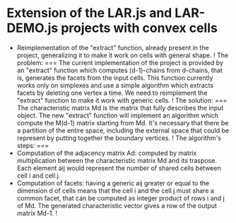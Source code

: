 Extension of the LAR.js and LAR-DEMO.js projects with convex cells
===
* Reimplementation of the "extract" function, already present in the project,
generalizing it to make it work on cells with general shape. 
!
The problem:
===
The current implementation of the project is provided by an "extract" function
which computes (d-1)-chains from d-chains, that is, generates the facets from 
the input cells. This function currently works only on simplexes and use a simple
algorithm which extracts facets by deleting one vertex a time.
We need to reimplement the "extract" function to make it work with generic cells.
!
The solution: 
===
The characteristic matrix Md is the matrix that fully describes the input object.
The new "extract" function will implement an algorithm which compute the M(d-1) matrix starting from Md. 
It's necessary that there be a partition of the entire space, including the external
space that could be represent by putting together the boundary vertices.
!
The algorithm's steps:
===
* Computation of the adjacency matrix Ad: computed by matrix multiplication between
the characteristic matrix Md and its traspose. Each element aij would represent the
number of shared cells between cell i and cell j.
* Computation of facets: having a generic aij greater or equal to the dimension d of 
cells means that the cell i and the cell j must share a common facet, that can be computed
as integer product of rows i and j of Md. The generated characteristic vector gives a row of the output matrix Md-1.
!
